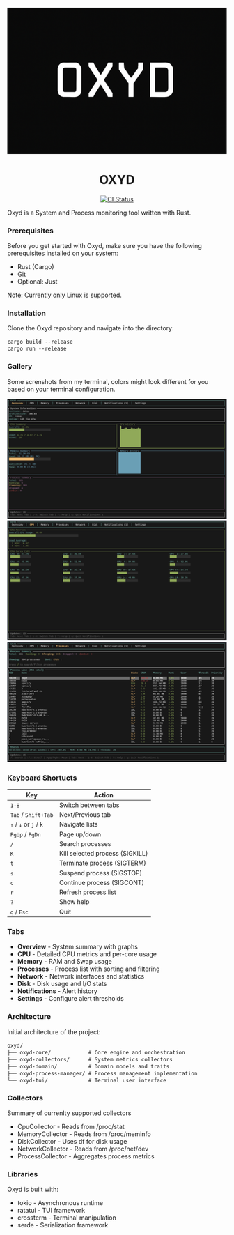 ![banner](./res/banner.png)

<h1 align="center"> OXYD </h1>
<p align="center">
  <a href="https://github.com/duolok/oxyd/actions/workflows/rust.yml">
    <img src="https://github.com/duolok/oxyd/actions/workflows/rust.yml/badge.svg" alt="CI Status">
  </a>
</p>

Oxyd is a System and Process monitoring tool written with Rust.

### Prerequisites

Before you get started with Oxyd, make sure you have the following prerequisites installed on your system:

- Rust (Cargo)
- Git
- Optional: Just

Note: Currently only Linux is supported.

### Installation

Clone the Oxyd repository and navigate into the directory:

```shell
cargo build --release
cargo run --release
```

### Gallery

Some screnshots from my terminal, colors might look different for you based on your terminal configuration.

![overview](./res/overview.png)
![cpu](./res/cpu.png)
![processes](./res/processes.png)

### Keyboard Shortucts

| Key | Action |
|-----|--------|
| `1-8` | Switch between tabs |
| `Tab` / `Shift+Tab` | Next/Previous tab |
| `↑` / `↓` or `j` / `k` | Navigate lists |
| `PgUp` / `PgDn` | Page up/down |
| `/` | Search processes |
| `K` | Kill selected process (SIGKILL) |
| `t` | Terminate process (SIGTERM) |
| `s` | Suspend process (SIGSTOP) |
| `c` | Continue process (SIGCONT) |
| `r` | Refresh process list |
| `?` | Show help |
| `q` / `Esc` | Quit |


### Tabs

- **Overview** - System summary with graphs
- **CPU** - Detailed CPU metrics and per-core usage
- **Memory** - RAM and Swap usage
- **Processes** - Process list with sorting and filtering
- **Network** - Network interfaces and statistics
- **Disk** - Disk usage and I/O stats
- **Notifications** - Alert history
- **Settings** - Configure alert thresholds

### Architecture
Initial architecture of the project:

```
oxyd/
├── oxyd-core/            # Core engine and orchestration
├── oxyd-collectors/      # System metrics collectors
├── oxyd-domain/          # Domain models and traits
├── oxyd-process-manager/ # Process management implementation
└── oxyd-tui/             # Terminal user interface
```



###  Collectors
Summary of currenlty supported collectors

- CpuCollector - Reads from /proc/stat
- MemoryCollector - Reads from /proc/meminfo
- DiskCollector - Uses df for disk usage
- NetworkCollector - Reads from /proc/net/dev
- ProcessCollector - Aggregates process metrics

### Libraries

Oxyd is built with:
- tokio - Asynchronous runtime
- ratatui - TUI framework
- crossterm - Terminal manipulation
- serde - Serialization framework


